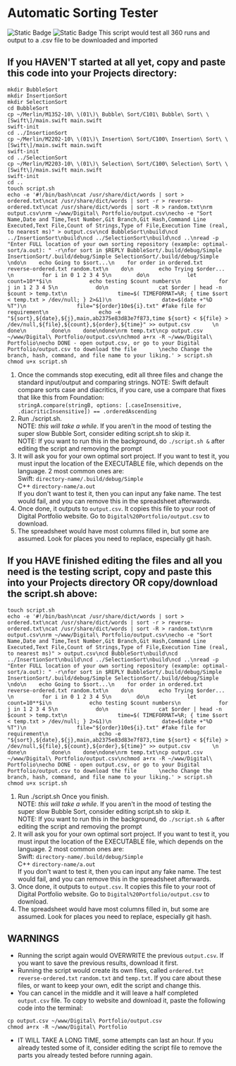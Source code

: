 # Automatic Sorting Tester
![Static Badge](https://img.shields.io/badge/License-MIT-green)
![Static Badge](https://img.shields.io/badge/Version-0.1.0--Alpha-yellow)
This script would test all 360 runs and output to a .csv file to be downloaded and imported

## If you HAVEN'T started at all yet, copy and paste this code into your Projects directory:
```
mkdir BubbleSort
mkdir InsertionSort
mkdir SelectionSort
cd BubbleSort
cp ~/Merlin/M1352-10\ \(01\)\ Bubble\ Sort/C101\ Bubble\ Sort\ \[Swift\]/main.swift main.swift
swift-init
cd ../InsertionSort
cp ~/Merlin/M2202-10\ \(01\)\ Insertion\ Sort/C100\ Insertion\ Sort\ \[Swift\]/main.swift main.swift
swift-init
cd ../SelectionSort
cp ~/Merlin/M2203-10\ \(01\)\ Selection\ Sort/C100\ Selection\ Sort\ \[Swift\]/main.swift main.swift
swift-init
cd ..
touch script.sh
echo -e '#!/bin/bash\ncat /usr/share/dict/words | sort > ordered.txt\ncat /usr/share/dict/words | sort -r > reverse-ordered.txt\ncat /usr/share/dict/words | sort -R > random.txt\nrm output.csv\nrm ~/www/Digital\ Portfolio/output.csv\necho -e "Sort Name,Date and Time,Test Number,Git Branch,Git Hash,Command Line Executed,Text File,Count of Strings,Type of File,Execution Time (real, to nearest ms)" > output.csv\ncd BubbleSort\nbuild\ncd ../InsertionSort\nbuild\ncd ../SelectionSort\nbuild\ncd ..\nread -p "Enter FULL location of your own sorting repository (example: optimal-sort/a.out): " -r\nfor sort in $REPLY BubbleSort/.build/debug/Simple InsertionSort/.build/debug/Simple SelectionSort/.build/debug/Simple       \ndo\n    echo Going to $sort...\n    for order in ordered.txt reverse-ordered.txt random.txt\n    do\n        echo Trying $order... \n         for i in 0 1 2 3 4 5\n        do\n            let count=10**$i\n            echo testing $count numbers\n            for j in 1 2 3 4 5\n            do\n                cat $order | head -n $count > temp.txt\n                time=$( TIMEFORMAT=%R; { time $sort < temp.txt > /dev/null; } 2>&1)\n                date=$(date +"%D %T")\n                file="${order}10e${i}.txt" #fake file for requirement\n                echo -e "${sort},${date},${j},main,ab2375e83d83e7f873,time ${sort} < ${file} > /dev/null,${file},${count},${order},${time}" >> output.csv       \n            done\n        done\n    done\ndone\nrm temp.txt\ncp output.csv ~/www/Digital\ Portfolio/output.csv\nchmod a+rx -R ~/www/Digital\ Portfolio\necho DONE - open output.csv, or go to your Digital Portfolio/output.csv to download the file       \necho Change the branch, hash, command, and file name to your liking.' > script.sh
chmod u+x script.sh
```
1. Once the commands stop executing, edit all three files and change the standard input/output and comparing strings.
NOTE: Swift default compare sorts case and diacritics, if you care, use a compare that fixes that like this from Foundation:<br>
`stringA.compare(stringB, options: [.caseInsensitive, .diacriticInsensitive]) == .orderedAscending`
2. Run ./script.sh.<br>
NOTE: *this will take a while*. If you aren't in the mood of testing the super slow Bubble Sort, consider editing script.sh to skip it.<br>
NOTE: If you want to run this in the background, do `./script.sh &` after editing the script and removing the prompt
3. It will ask you for your own optimal sort project. If you want to test it, you must input the location of the EXECUTABLE file, which depends on the language. 2 most common ones are:<br>
Swift: `directory-name/.build/debug/Simple`<br>
C++ `directory-name/a.out`<br>
If you don't want to test it, then you can input any fake name. The test would fail, and you can remove this in the spreadsheet afterwards.
4. Once done, it outputs to `output.csv`. It copies this file to your root of Digital Portfolio website. Go to `Digital%20Portfolio/output.csv` to download.
5. The spreadsheet would have most columns filled in, but some are assumed. Look for places you need to replace, especially git hash.

## If you HAVE finished editing the files and all you need is the testing script, copy and paste this into your Projects directory OR copy/download the script.sh above:
```
touch script.sh
echo -e '#!/bin/bash\ncat /usr/share/dict/words | sort > ordered.txt\ncat /usr/share/dict/words | sort -r > reverse-ordered.txt\ncat /usr/share/dict/words | sort -R > random.txt\nrm output.csv\nrm ~/www/Digital\ Portfolio/output.csv\necho -e "Sort Name,Date and Time,Test Number,Git Branch,Git Hash,Command Line Executed,Text File,Count of Strings,Type of File,Execution Time (real, to nearest ms)" > output.csv\ncd BubbleSort\nbuild\ncd ../InsertionSort\nbuild\ncd ../SelectionSort\nbuild\ncd ..\nread -p "Enter FULL location of your own sorting repository (example: optimal-sort/a.out): " -r\nfor sort in $REPLY BubbleSort/.build/debug/Simple InsertionSort/.build/debug/Simple SelectionSort/.build/debug/Simple       \ndo\n    echo Going to $sort...\n    for order in ordered.txt reverse-ordered.txt random.txt\n    do\n        echo Trying $order... \n         for i in 0 1 2 3 4 5\n        do\n            let count=10**$i\n            echo testing $count numbers\n            for j in 1 2 3 4 5\n            do\n                cat $order | head -n $count > temp.txt\n                time=$( TIMEFORMAT=%R; { time $sort < temp.txt > /dev/null; } 2>&1)\n                date=$(date +"%D %T")\n                file="${order}10e${i}.txt" #fake file for requirement\n                echo -e "${sort},${date},${j},main,ab2375e83d83e7f873,time ${sort} < ${file} > /dev/null,${file},${count},${order},${time}" >> output.csv       \n            done\n        done\n    done\ndone\nrm temp.txt\ncp output.csv ~/www/Digital\ Portfolio/output.csv\nchmod a+rx -R ~/www/Digital\ Portfolio\necho DONE - open output.csv, or go to your Digital Portfolio/output.csv to download the file       \necho Change the branch, hash, command, and file name to your liking.' > script.sh
chmod u+x script.sh
```
1. Run ./script.sh Once you finish.<br>
NOTE: *this will take a while*. If you aren't in the mood of testing the super slow Bubble Sort, consider editing script.sh to skip it.<br>
NOTE: If you want to run this in the background, do `./script.sh &` after editing the script and removing the prompt
2. It will ask you for your own optimal sort project. If you want to test it, you must input the location of the EXECUTABLE file, which depends on the language. 2 most common ones are:<br>
Swift: `directory-name/.build/debug/Simple`<br>
C++ `directory-name/a.out`<br>
If you don't want to test it, then you can input any fake name. The test would fail, and you can remove this in the spreadsheet afterwards.
3. Once done, it outputs to `output.csv`. It copies this file to your root of Digital Portfolio website. Go to `Digital%20Portfolio/output.csv` to download.
4. The spreadsheet would have most columns filled in, but some are assumed. Look for places you need to replace, especially git hash.

## WARNINGS
- Running the script again would OVERWRITE the previous `output.csv`. If you want to save the previous results, download it first.
- Running the script would create its own files, called `ordered.txt` `reverse-ordered.txt` `random.txt` and `temp.txt`. If you care about these files, or want to keep your own, edit the script and change this.
- You can cancel in the middle and it will leave a half completed `output.csv` file. To copy to website and download it, paste the following code into the terminal:
```
cp output.csv ~/www/Digital\ Portfolio/output.csv
chmod a+rx -R ~/www/Digital\ Portfolio
```
- IT WILL TAKE A LONG TIME, some attempts can last an hour. If you already tested some of it, consider editing the script file to remove the parts you already tested before running again.
